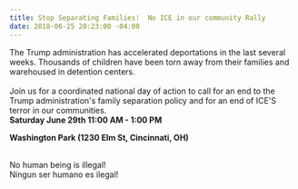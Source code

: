 ```yaml
---
title: Stop Separating Families!  No ICE in our community Rally
date: 2018-06-25 20:23:00 -04:00
---
```


The Trump administration has accelerated deportations in the last several weeks. Thousands of children have been torn away from their families and warehoused in detention centers.\
\
Join us for a coordinated national day of action to call for an end to the Trump administration's family separation policy and for an end of ICE'S terror in our communities.\
**Saturday June 29th  11:00 AM - 1:00 PM**

**Washington Park (1230 Elm St, Cincinnati, OH)**

\
No human being is illegal!\
Ningun ser humano es ilegal!